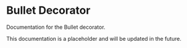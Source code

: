 # Bullet Decorator

Documentation for the Bullet decorator.

This documentation is a placeholder and will be updated in the future.
